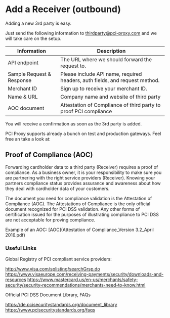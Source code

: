 # Add a Receiver (outbound)


Adding a new 3rd party is easy. 

Just send the following information to [thirdparty@pci-proxy.com](mailto:) and we will take care on the setup. 

|Information| Description   |
|---|---|
|API endpoint|The URL where we should forward the request to.|
|Sample Request & Response|Please include API name, required headers, auth fields, and request method.|
| Merchant ID | Sign up to receive your merchant ID.| 
| Name & URL | Company name and website of third party |
| AOC document| Attestation of Compliance of third party to proof PCI compliance |

You will receive a confirmation as soon as the 3rd party is added.

PCI Proxy supports already a bunch on test and production gateways. Feel free an take a look at: 

## Proof of Compliance (AOC)

Forwarding cardholder data to a third party (Receiver) requires a proof of compliance. As a business owner, it is your responsibility to make sure you are partnering with the right service providers (Receiver). Knowing your partners compliance status provides assurance and awareness about how they deal with cardholder data of your customers.

The document you need for compliance validation is the Attestation of Compliance (AOC). The Attestations of Compliance is the only official document recognized for PCI DSS validation. Any other forms of certification issued for the purposes of illustrating compliance to PCI DSS are not acceptable for proving compliance.

Example of an AOC: [AOC](Attestation of Compliance_Version 3.2_April 2016.pdf)

### Useful Links

Global Registry of PCI compliant service providers:

http://www.visa.com/splisting/searchGrsp.do
https://www.visaeurope.com/receiving-payments/security/downloads-and-resources
https://www.mastercard.us/en-us/merchants/safety-security/security-recommendations/merchants-need-to-know.html

Official PCI DSS Document Library, FAQs

https://de.pcisecuritystandards.org/document_library
https://www.pcisecuritystandards.org/faqs